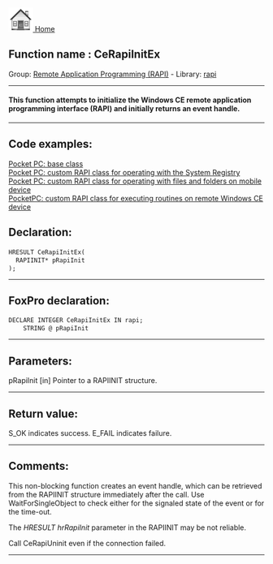 [<img src="../../images/home.png"> Home ](https://github.com/VFPX/Win32API)  

## Function name : CeRapiInitEx
Group: [Remote Application Programming (RAPI)](../../functions_group.md#Remote_Application_Programming_(RAPI))  -  Library: [rapi](../../libraries.md#rapi)  
***  


#### This function attempts to initialize the Windows CE remote application programming interface (RAPI) and initially returns an event handle.
***  


## Code examples:
[Pocket PC: base class](../../samples/sample_440.md)  
[Pocket PC: custom RAPI class for operating with the System Registry](../../samples/sample_441.md)  
[Pocket PC: custom RAPI class for operating with files and folders on mobile device](../../samples/sample_448.md)  
[PocketPC: custom RAPI class for executing routines on remote Windows CE device](../../samples/sample_466.md)  

## Declaration:
```foxpro  
HRESULT CeRapiInitEx(
  RAPIINIT* pRapiInit
);  
```  
***  


## FoxPro declaration:
```foxpro  
DECLARE INTEGER CeRapiInitEx IN rapi;
	STRING @ pRapiInit  
```  
***  


## Parameters:
pRapiInit 
[in] Pointer to a RAPIINIT structure.  
***  


## Return value:
S_OK indicates success. E_FAIL indicates failure.  
***  


## Comments:
This non-blocking function creates an event handle, which can be retrieved from the RAPIINIT structure immediately after the call. Use WaitForSingleObject to check either for the signaled state of the event or for the time-out.  
  
The <Em>HRESULT hrRapiInit</Em> parameter in the RAPIINIT may be not reliable.  
  
Call CeRapiUninit even if the connection failed.  
  
***  

